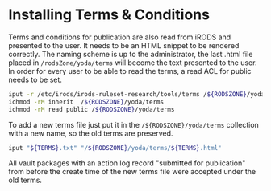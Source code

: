 # Installing Terms & Conditions
Terms and conditions for publication are also read from iRODS and presented to the user.
It needs to be an HTML snippet to be rendered correctly.
The naming scheme is up to the administrator, the last .html file placed in
`/rodsZone/yoda/terms` will become the text presented to the user.
In order for every user to be able to read the terms, a read ACL for public needs to be set.

```bash
iput -r /etc/irods/irods-ruleset-research/tools/terms /${RODSZONE}/yoda
ichmod -rM inherit  /${RODSZONE}/yoda/terms
ichmod -rM read public /${RODSZONE}/yoda/terms
```

To add a new terms file just put it in the `/${RODSZONE}/yoda/terms` collection with a new name, so the old terms are preserved.

```bash
iput "${TERMS}.txt" "/${RODSZONE}/yoda/terms/${TERMS}.html"
```

All vault packages with an action log record "submitted for publication" from before the create time of the new terms file were accepted under the old terms.
